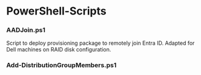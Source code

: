 # PowerShell-Scripts

### AADJoin.ps1
Script to deploy provisioning package to remotely join Entra ID. Adapted for Dell machines on RAID disk configuration.

### Add-DistributionGroupMembers.ps1
